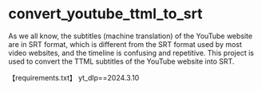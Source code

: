 # convert_youtube_ttml_to_srt

As we all know, the subtitles (machine translation) of the YouTube website are in SRT format, which is different from the SRT format used by most video websites, and the timeline is confusing and repetitive.
This project is used to convert the TTML subtitles of the YouTube website into SRT.

【requirements.txt】
yt_dlp==2024.3.10